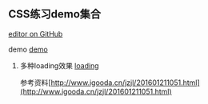 ## CSS练习demo集合
 [editor on GitHub](https://github.com/wanglei-0707/CSS3/edit/master/README.md)
 
 demo [demo](https://wanglei-0707.github.io/CSS3)
 
1. 多种loading效果 [loading]( https://wanglei-0707.github.io/CSS3/loadings/index.html)

    参考资料[http://www.igooda.cn/jzjl/201601211051.html](http://www.igooda.cn/jzjl/201601211051.html)
